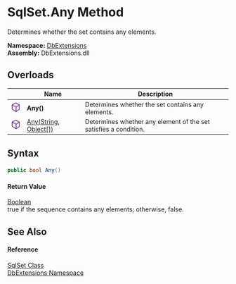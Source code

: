 SqlSet.Any Method
=================
Determines whether the set contains any elements.
  
**Namespace:** [DbExtensions][1]  
**Assembly:** DbExtensions.dll

Overloads
---------

|                  | Name                       | Description                                                      |
| ---------------- | -------------------------- | ---------------------------------------------------------------- |
| ![Public method] | **Any()**                  | Determines whether the set contains any elements.                |
| ![Public method] | [Any(String, Object[])][2] | Determines whether any element of the set satisfies a condition. |


Syntax
------

```csharp
public bool Any()
```

#### Return Value
[Boolean][3]  
true if the sequence contains any elements; otherwise, false.

See Also
--------

#### Reference
[SqlSet Class][4]  
[DbExtensions Namespace][1]  

[1]: ../README.md
[2]: Any_1.md
[3]: https://learn.microsoft.com/dotnet/api/system.boolean
[4]: README.md
[Public method]: ../../icons/pubmethod.svg "Public method"